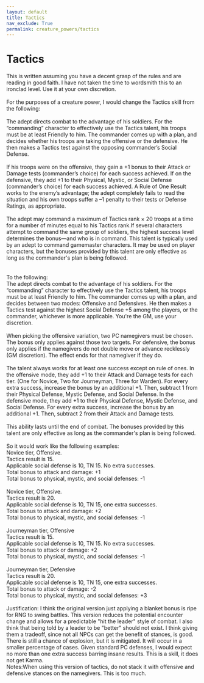 ```yaml
---
layout: default
title: Tactics
nav_exclude: True
permalink: creature_powers/tactics
---
```

# Tactics
This is written assuming you have a decent grasp of the rules and are reading in good faith. I have not taken the time to wordsmith this to an ironclad level. Use it at your own discretion.
<br>
<br>
For the purposes of a creature power, I would change the Tactics skill from the following:
<br>
<br>
The adept directs combat to the advantage of his soldiers. For the “commanding” character to effectively use the Tactics talent, his troops must be at least Friendly to him. The commander comes up with a plan, and decides whether his troops are taking the offensive or the defensive. He then makes a Tactics test against the opposing commander’s Social Defense.
<br>
<br>
If his troops were on the offensive, they gain a +1 bonus to their Attack or Damage tests (commander’s choice) for each success achieved. If on the defensive, they add +1 to their Physical, Mystic, or Social Defense (commander’s choice) for each success achieved. A Rule of One Result works to the enemy’s advantage; the adept completely fails to read the situation and his own troops suffer a –1 penalty to their tests or Defense Ratings, as appropriate.
<br>
<br>
The adept may command a maximum of Tactics rank × 20 troops at a time for a number of minutes equal to his Tactics rank.If several characters attempt to command the same group of soldiers, the highest success level determines the bonus—and who is in command. This talent is typically used by an adept to command gamemaster characters. It may be used on player characters, but the bonuses provided by this talent are only effective as long as the commander's plan is being followed.
<br>
<br>
<br>
To the following:
<br>
The adept directs combat to the advantage of his soldiers. For the “commanding” character to effectively use the Tactics talent, his troops must be at least Friendly to him. The commander comes up with a plan, and decides between two modes: Offensive and Defensives. He then makes a Tactics test against the highest Social Defense +5 among the players, or the commander, whichever is more applicable. You're the GM, use your discretion.
<br>
<br>
When picking the offensive variation, two PC namegivers must be chosen. The bonus only applies against those two targets. For defensive, the bonus only applies if the namegivers do not double move or advance recklessly (GM discretion). The effect ends for that namegiver if they do.
<br>
<br>
The talent always works for at least one success except on rule of ones. In the offensive mode, they add +1 to their Attack and Damage tests for each tier. (One for Novice, Two for Journeyman, Three for Warden). For every extra success, increase the bonus by an additional +1. Then, subtract 1 from their Physical Defense, Mystic Defense, and Social Defense. In the defensive mode, they add +1 to their Physical Defense, Mystic Defense, and Social Defense. For every extra success, increase the bonus by an additional +1. Then, subtract 2 from their Attack and Damage tests.
<br>
<br>
This ability lasts until the end of combat. The bonuses provided by this talent are only effective as long as the commander's plan is being followed.
<br>
<br>
So it would work like the following examples:
<br>
Novice tier, Offensive.
<br>
Tactics result is 15.
<br>
Applicable social defense is 10, TN 15. No extra successes.
<br>
Total bonus to attack and damage: +1
<br>
Total bonus to physical, mystic, and social defenses: -1
<br>
<br>
Novice tier, Offensive.
<br>
Tactics result is 20.
<br>
Applicable social defense is 10, TN 15, one extra successes.
<br>
Total bonus to attack and damage: +2
<br>
Total bonus to physical, mystic, and social defenses: -1
<br>
<br>
Journeyman tier, Offensive
<br>
Tactics result is 15.
<br>
Applicable social defense is 10, TN 15. No extra successes.
<br>
Total bonus to attack or damage: +2
<br>
Total bonus to physical, mystic, and social defenses: -1
<br>
<br>
Journeyman tier, Defensive
<br>
Tactics result is 20.
<br>
Applicable social defense is 10, TN 15, one extra successes.
<br>
Total bonus to attack or damage: -2
<br>
Total bonus to physical, mystic, and social defenses: +3
<br>
<br>
Justification: I think the original version just applying a blanket bonus is ripe for RNG to swing battles. This version reduces the potential encounter change and allows for a predictable "hit the leader" style of combat. I also think that being told by a leader to be "better" should not exist. I think giving them a tradeoff, since not all NPCs can get the benefit of stances, is good. There is still a chance of explosion, but it is mitigated. It will occur in a smaller percentage of cases. Given standard PC defenses, I would expect no more than one extra success barring insane results. This is a skill, it does not get Karma.
<br>
Notes:When using this version of tactics, do not stack it with offensive and defensive stances on the namegivers. This is too much.